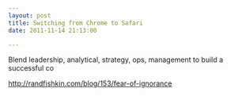 ```yaml
---
layout: post
title: Switching from Chrome to Safari
date: 2011-11-14 21:13:00

---
```


Blend leadership, analytical, strategy, ops, management to build a successful co

http://randfishkin.com/blog/153/fear-of-ignorance